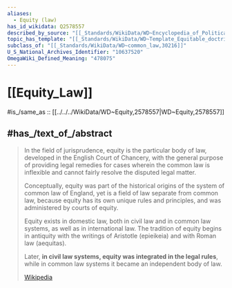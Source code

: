```yaml
---
aliases:
  - Equity (law)
has_id_wikidata: Q2578557
described_by_source: "[[_Standards/WikiData/WD~Encyclopedia_of_Political_Theory,20743760]]"
topic_has_template: "[[_Standards/WikiData/WD~Template_Equitable_doctrines,22720793]]"
subclass_of: "[[_Standards/WikiData/WD~common_law,30216]]"
U_S_National_Archives_Identifier: "10637520"
OmegaWiki_Defined_Meaning: "478075"
---
```


# [[Equity_Law]]

#is_/same_as :: [[../../../WikiData/WD~Equity,2578557|WD~Equity,2578557]] 

## #has_/text_of_/abstract 

> In the field of jurisprudence, equity is the particular body of law, 
> developed in the English Court of Chancery, 
> with the general purpose of providing legal remedies 
> for cases wherein the common law is inflexible and cannot fairly resolve the disputed legal matter. 
> 
> Conceptually, equity was part of the historical origins of the system of common law of England, 
> yet is a field of law separate from common law, 
> because equity has its own unique rules and principles, and was administered by courts of equity. 
>
> Equity exists in domestic law, both in civil law and in common law systems, as well as in international law. 
> The tradition of equity begins in antiquity with the writings of Aristotle (epieikeia) 
> and with Roman law (aequitas). 
> 
> Later, **in civil law systems, equity was integrated in the legal rules**, 
> while in common law systems it became an independent body of law.
>
> [Wikipedia](https://en.wikipedia.org/wiki/Equity%20(law)) 


